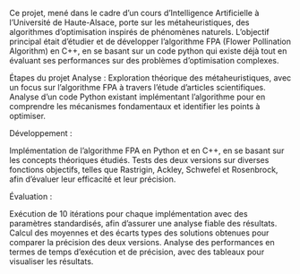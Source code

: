 Ce projet, mené dans le cadre d’un cours d’Intelligence Artificielle à l’Université de Haute-Alsace, porte sur les métaheuristiques, des algorithmes d’optimisation inspirés de phénomènes naturels. L’objectif principal était d’étudier et de développer l’algorithme FPA (Flower Pollination Algorithm) en C++, en se basant sur un code python qui existe déjà tout en évaluant ses performances sur des problèmes d’optimisation complexes.

Étapes du projet
Analyse :
Exploration théorique des métaheuristiques, avec un focus sur l’algorithme FPA à travers l’étude d’articles scientifiques.
Analyse d’un code Python existant implémentant l’algorithme pour en comprendre les mécanismes fondamentaux et identifier les points à optimiser.

Développement :

Implémentation de l’algorithme FPA en Python et en C++, en se basant sur les concepts théoriques étudiés.
Tests des deux versions sur diverses fonctions objectifs, telles que Rastrigin, Ackley, Schwefel et Rosenbrock, afin d’évaluer leur efficacité et leur précision.

Évaluation :

Exécution de 10 itérations pour chaque implémentation avec des paramètres standardisés, afin d’assurer une analyse fiable des résultats.
Calcul des moyennes et des écarts types des solutions obtenues pour comparer la précision des deux versions.
Analyse des performances en termes de temps d’exécution et de précision, avec des tableaux pour visualiser les résultats.
